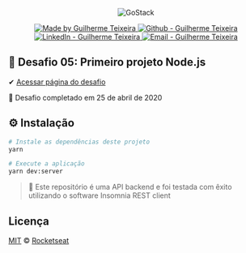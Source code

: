 <p align="center">
    <img alt="GoStack" src="https://storage.googleapis.com/golden-wind/bootcamp-gostack/header-desafios-new.png" />
</p>

<p align="center">

  <a href="https://github.com/guitexa" target="_blank">
    <img alt="Made by Guilherme Teixeira" src="https://img.shields.io/badge/made%20by-Guilherme_Teixeira-informational">
  </a>
  <a href="https://github.com/guitexa" target="_blank" >
    <img alt="Github - Guilherme Teixeira" src="https://img.shields.io/badge/Github--%23F8952D?style=social&logo=github">
  </a>
  <a href="https://www.linkedin.com/in/guitexa/" target="_blank" >
    <img alt="LinkedIn - Guilherme Teixeira" src="https://img.shields.io/badge/Linkedin--%23F8952D?style=social&logo=linkedin">
  </a>
  <a href="mailto:guilhermetexa@outlook.com" target="_blank" >
    <img alt="Email - Guilherme Teixeira" src="https://img.shields.io/badge/Email--%23F8952D?style=social&logo=gmail">
  </a>

</p>

## :rocket: Desafio 05: Primeiro projeto Node.js

✔ [Acessar página do desafio](https://github.com/Rocketseat/bootcamp-gostack-desafios/tree/master/desafio-fundamentos-nodejs)

🏁 Desafio completado em 25 de abril de 2020

## ⚙️ Instalação

```Bash
# Instale as dependências deste projeto
yarn

# Execute a aplicação
yarn dev:server
```

> 🚧 Este repositório é uma API backend e foi testada com êxito utilizando o software Insomnia REST client

## Licença

[MIT](./LICENSE) &copy; [Rocketseat](https://rocketseat.com.br/)

